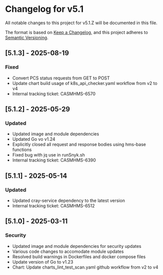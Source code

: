 # Changelog for v5.1

All notable changes to this project for v5.1.Z will be documented in this file.

The format is based on [Keep a Changelog](https://keepachangelog.com/en/1.0.0/),
and this project adheres to [Semantic Versioning](https://semver.org/spec/v2.0.0.html).

## [5.1.3] - 2025-08-19

### Fixed

- Convert PCS status requests from GET to POST
- Update chart build usage of k8s_api_checker.yaml workflow from v2 to v4
- Internal tracking ticket: CASMHMS-6570

## [5.1.2] - 2025-05-29

### Updated

- Updated image and module dependencies
- Updated Go vo v1.24
- Explicitly closed all request and response bodies using hms-base functions
- Fixed bug with jq use in runSnyk.sh
- Internal tracking ticket: CASMHMS-6390

## [5.1.1] - 2025-05-14

### Updated

- Updated cray-service dependency to the latest version
- Internal tracking ticket: CASMHMS-6512

## [5.1.0] - 2025-03-11

### Security

- Updated image and module dependencies for security updates
- Various code changes to accomodate module updates
- Resolved build warnings in Dockerfiles and docker compose files
- Update version of Go to v1.23
- Chart: Update charts_lint_test_scan.yaml github workflow from v2 to v4
